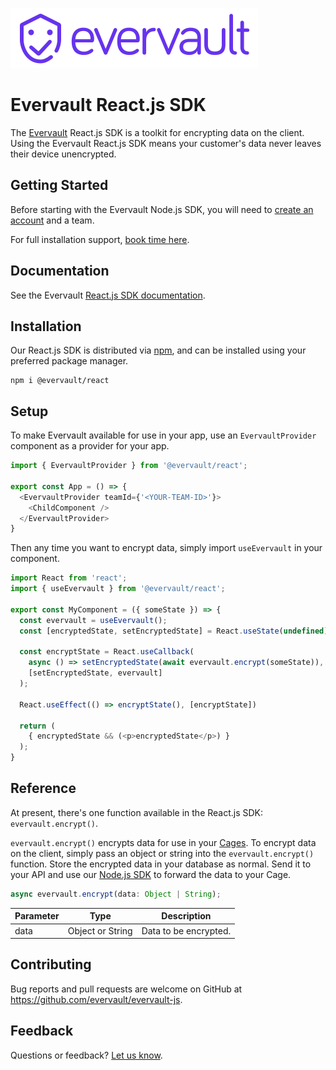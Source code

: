 <p>
  <a href="https://welcome.evervault.com/"><img src="res/logo.svg"></a>
</p>

# Evervault React.js SDK

The [Evervault](https://evervault.com) React.js SDK is a toolkit for encrypting data on the client. Using the Evervault React.js SDK means your customer's data never leaves their device unencrypted.

## Getting Started

Before starting with the Evervault Node.js SDK, you will need to [create an account](https://app.evervault.com/register) and a team.

For full installation support, [book time here](https://calendly.com/evervault/cages-onboarding).

## Documentation

See the Evervault [React.js SDK documentation](https://docs.evervault.com/reactjs).

## Installation

Our React.js SDK is distributed via [npm](https://www.npmjs.com/), and can be installed using your preferred package manager.

```shell
npm i @evervault/react
```

## Setup

To make Evervault available for use in your app, use an `EvervaultProvider` component as a provider for your app.

```javascript
import { EvervaultProvider } from '@evervault/react';

export const App = () => {
  <EvervaultProvider teamId={'<YOUR-TEAM-ID>'}>
    <ChildComponent />
  </EvervaultProvider>
}
```

Then any time you want to encrypt data, simply import `useEvervault` in your component.

```javascript
import React from 'react';
import { useEvervault } from '@evervault/react';

export const MyComponent = ({ someState }) => { 
  const evervault = useEvervault();
  const [encryptedState, setEncryptedState] = React.useState(undefined);
  
  const encryptState = React.useCallback(
    async () => setEncryptedState(await evervault.encrypt(someState)), 
    [setEncryptedState, evervault]  
  );

  React.useEffect(() => encryptState(), [encryptState])
  
  return (
    { encryptedState && (<p>encryptedState</p>) }
  );
}
```

## Reference

At present, there's one function available in the React.js SDK: `evervault.encrypt()`.

`evervault.encrypt()` encrypts data for use in your [Cages](https://docs.evervault.com/tutorial). To encrypt data on the client, simply pass an object or string into the `evervault.encrypt()` function. Store the encrypted data in your database as normal. Send it to your API and use our [Node.js SDK](https://docs.evervault.com/nodejs) to forward the data to your Cage.

```javascript
async evervault.encrypt(data: Object | String);
```

| Parameter | Type | Description |
| --------- | ---- | ----------- |
| data | Object or String | Data to be encrypted. |

## Contributing

Bug reports and pull requests are welcome on GitHub at https://github.com/evervault/evervault-js.

## Feedback

Questions or feedback? [Let us know](mailto:support@evervault.com).
